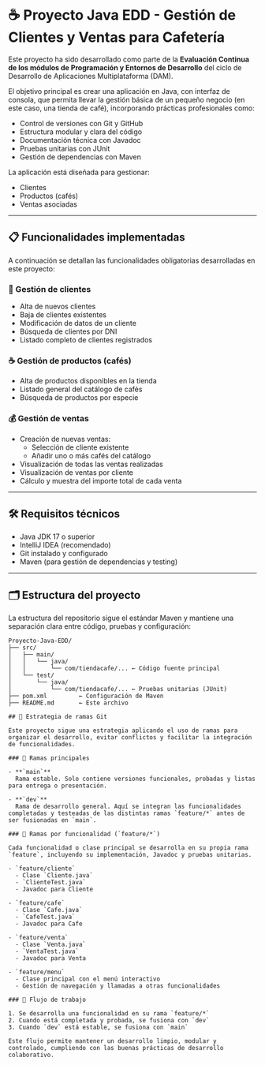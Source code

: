 # ☕ Proyecto Java EDD - Gestión de Clientes y Ventas para Cafetería

Este proyecto ha sido desarrollado como parte de la **Evaluación Continua de los módulos de Programación y Entornos de Desarrollo** del ciclo de Desarrollo de Aplicaciones Multiplataforma (DAM).

El objetivo principal es crear una aplicación en Java, con interfaz de consola, que permita llevar la gestión básica de un pequeño negocio (en este caso, una tienda de café), incorporando prácticas profesionales como:

- Control de versiones con Git y GitHub
- Estructura modular y clara del código
- Documentación técnica con Javadoc
- Pruebas unitarias con JUnit
- Gestión de dependencias con Maven

La aplicación está diseñada para gestionar:
- Clientes
- Productos (cafés)
- Ventas asociadas

---

## 📋 Funcionalidades implementadas

A continuación se detallan las funcionalidades obligatorias desarrolladas en este proyecto:

### 👤 Gestión de clientes
- Alta de nuevos clientes
- Baja de clientes existentes
- Modificación de datos de un cliente
- Búsqueda de clientes por DNI
- Listado completo de clientes registrados

### ☕ Gestión de productos (cafés)
- Alta de productos disponibles en la tienda
- Listado general del catálogo de cafés
- Búsqueda de productos por especie

### 💰 Gestión de ventas
- Creación de nuevas ventas:
    - Selección de cliente existente
    - Añadir uno o más cafés del catálogo
- Visualización de todas las ventas realizadas
- Visualización de ventas por cliente
- Cálculo y muestra del importe total de cada venta

---

## 🛠 Requisitos técnicos

- Java JDK 17 o superior
- IntelliJ IDEA (recomendado)
- Git instalado y configurado
- Maven (para gestión de dependencias y testing)

---

## 🗂 Estructura del proyecto

La estructura del repositorio sigue el estándar Maven y mantiene una separación clara entre código, pruebas y configuración:

```text
Proyecto-Java-EDD/
├── src/
│   ├── main/
│   │   └── java/
│   │       └── com/tiendacafe/... ← Código fuente principal
│   └── test/
│       └── java/
│           └── com/tiendacafe/... ← Pruebas unitarias (JUnit)
├── pom.xml         ← Configuración de Maven
├── README.md       ← Este archivo

## 🌿 Estrategia de ramas Git

Este proyecto sigue una estrategia aplicando el uso de ramas para organizar el desarrollo, evitar conflictos y facilitar la integración de funcionalidades.

### 🔀 Ramas principales

- **`main`**  
  Rama estable. Solo contiene versiones funcionales, probadas y listas para entrega o presentación.

- **`dev`**  
  Rama de desarrollo general. Aquí se integran las funcionalidades completadas y testeadas de las distintas ramas `feature/*` antes de ser fusionadas en `main`.

### 🌱 Ramas por funcionalidad (`feature/*`)

Cada funcionalidad o clase principal se desarrolla en su propia rama `feature`, incluyendo su implementación, Javadoc y pruebas unitarias.

- `feature/cliente`  
  - Clase `Cliente.java`
  - `ClienteTest.java`
  - Javadoc para Cliente

- `feature/cafe`  
  - Clase `Cafe.java`
  - `CafeTest.java`
  - Javadoc para Cafe

- `feature/venta`  
  - Clase `Venta.java`
  - `VentaTest.java`
  - Javadoc para Venta

- `feature/menu`  
  - Clase principal con el menú interactivo
  - Gestión de navegación y llamadas a otras funcionalidades

### 🔁 Flujo de trabajo

1. Se desarrolla una funcionalidad en su rama `feature/*`
2. Cuando está completada y probada, se fusiona con `dev`
3. Cuando `dev` está estable, se fusiona con `main`

Este flujo permite mantener un desarrollo limpio, modular y controlado, cumpliendo con las buenas prácticas de desarrollo colaborativo.


